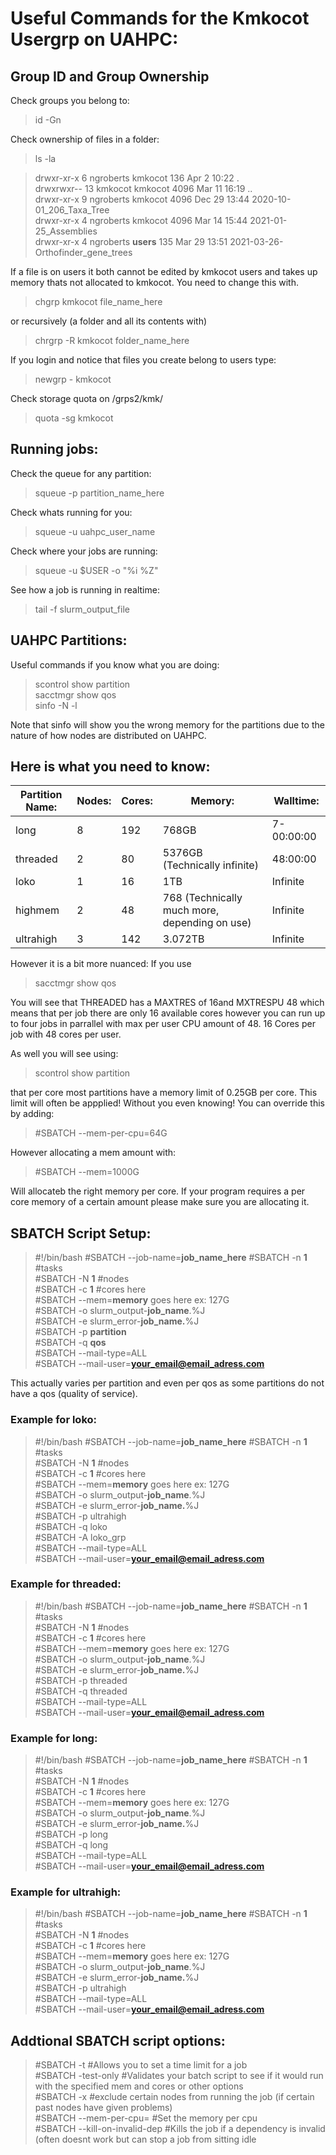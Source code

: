 # Useful Commands for the Kmkocot Usergrp on UAHPC:

## Group ID and Group Ownership

Check groups you belong to:
>id -Gn

Check ownership of files in a folder:
>ls -la

>drwxr-xr-x  6 ngroberts kmkocot  136 Apr  2 10:22 . <br/>
>drwxrwxr-- 13 kmkocot   kmkocot 4096 Mar 11 16:19 .. <br/>
>drwxr-xr-x  9 ngroberts kmkocot 4096 Dec 29 13:44 2020-10-01_206_Taxa_Tree <br/>
>drwxr-xr-x  4 ngroberts kmkocot 4096 Mar 14 15:44 2021-01-25_Assemblies <br/>
>drwxr-xr-x  4 ngroberts **users**  135 Mar 29 13:51 2021-03-26-Orthofinder_gene_trees <br/>

If a file is on users it both cannot be edited by kmkocot users and takes up memory thats not allocated to kmkocot.
You need to change this with.
>chgrp kmkocot file_name_here

or recursively (a folder and all its contents with)
>chrgrp -R kmkocot folder_name_here

If you login and notice that files you create belong to users type:
>newgrp - kmkocot 

Check storage quota on /grps2/kmk/
>quota -sg kmkocot

## Running jobs:

Check the queue for any partition:
>squeue -p partition_name_here

Check whats running for you:
>squeue -u uahpc_user_name

Check where your jobs are running:
>squeue -u $USER -o "%i %Z"

See how a job is running in realtime:
> tail -f slurm_output_file

## UAHPC Partitions:

Useful commands if you know what you are doing:
>scontrol show partition <br/>
>sacctmgr show qos <br/>
>sinfo -N -l <br/>

Note that sinfo will show you the wrong memory for the partitions due to the nature of how nodes are distributed on UAHPC.

## Here is what you need to know:
| Partition Name: | Nodes: | Cores: | Memory:                                       | Walltime:  |
|-----------------|--------|--------|-----------------------------------------------|------------|
| long            | 8      | 192    | 768GB                                         | 7-00:00:00 |
| threaded        | 2      | 80     | 5376GB (Technically infinite)                 | 48:00:00   |
| loko            | 1      | 16     | 1TB                                           | Infinite   |
| highmem         | 2      | 48     | 768 (Technically much more, depending on use) | Infinite   |
| ultrahigh       | 3      | 142    | 3.072TB                                       | Infinite   |

However it is a bit more nuanced: 
If you use
>sacctmgr show qos 

You will see that THREADED has a MAXTRES of 16and MXTRESPU 48  which means that per job there are only 16 available cores however you can run up to four jobs in parrallel with max per user CPU amount of 48.
16 Cores per job with 48 cores per user.

As well you will see using: 
>scontrol show partition 

that per core most partitions have a memory limit of 0.25GB per core. This limit will often be appplied! Without you even knowing!
You can override this by adding:
>#SBATCH --mem-per-cpu=64G

However allocating a mem amount with:
>#SBATCH --mem=1000G 

Will allocateb the right memory per core. If your program requires a per core memory of a certain amount please make sure you are allocating it. 

## SBATCH Script Setup:
>#!/bin/bash
>#SBATCH --job-name=**job_name_here**
>#SBATCH -n **1** #tasks <br/>
>#SBATCH -N **1** #nodes <br/>
>#SBATCH -c **1** #cores here <br/>
>#SBATCH --mem=**memory** goes here ex: 127G <br/>
>#SBATCH -o slurm_output-**job_name**.%J <br/>
>#SBATCH -e slurm_error-**job_name.**%J <br/>
>#SBATCH -p **partition** <br/>
>#SBATCH -q **qos** <br/>
>#SBATCH --mail-type=ALL <br/>
>#SBATCH --mail-user=**your_email@email_adress.com** <br/>

This actually varies per partition and even per qos as some partitions do not have a qos (quality of service).
### Example for loko:
>#!/bin/bash
>#SBATCH --job-name=**job_name_here**
>#SBATCH -n **1** #tasks <br/>
>#SBATCH -N **1** #nodes <br/>
>#SBATCH -c **1** #cores here <br/>
>#SBATCH --mem=**memory** goes here ex: 127G <br/>
>#SBATCH -o slurm_output-**job_name**.%J <br/>
>#SBATCH -e slurm_error-**job_name.**%J <br/>
>#SBATCH -p ultrahigh <br/>
>#SBATCH -q loko <br/>
>#SBATCH -A loko_grp <br/>
>#SBATCH --mail-type=ALL <br/>
>#SBATCH --mail-user=**your_email@email_adress.com** <br/>

### Example for threaded:
>#!/bin/bash
>#SBATCH --job-name=**job_name_here**
>#SBATCH -n **1** #tasks <br/>
>#SBATCH -N **1** #nodes <br/>
>#SBATCH -c **1** #cores here <br/>
>#SBATCH --mem=**memory** goes here ex: 127G <br/>
>#SBATCH -o slurm_output-**job_name**.%J <br/>
>#SBATCH -e slurm_error-**job_name.**%J <br/>
>#SBATCH -p threaded <br/>
>#SBATCH -q threaded <br/>
>#SBATCH --mail-type=ALL <br/>
>#SBATCH --mail-user=**your_email@email_adress.com** <br/>

### Example for long:
>#!/bin/bash
>#SBATCH --job-name=**job_name_here**
>#SBATCH -n **1** #tasks <br/>
>#SBATCH -N **1** #nodes <br/>
>#SBATCH -c **1** #cores here <br/>
>#SBATCH --mem=**memory** goes here ex: 127G <br/>
>#SBATCH -o slurm_output-**job_name**.%J <br/>
>#SBATCH -e slurm_error-**job_name.**%J <br/>
>#SBATCH -p long <br/>
>#SBATCH -q long <br/>
>#SBATCH --mail-type=ALL <br/>
>#SBATCH --mail-user=**your_email@email_adress.com** <br/>

### Example for ultrahigh:
>#!/bin/bash
>#SBATCH --job-name=**job_name_here**
>#SBATCH -n **1** #tasks <br/>
>#SBATCH -N **1** #nodes <br/>
>#SBATCH -c **1** #cores here <br/>
>#SBATCH --mem=**memory** goes here ex: 127G <br/>
>#SBATCH -o slurm_output-**job_name**.%J <br/>
>#SBATCH -e slurm_error-**job_name.**%J <br/>
>#SBATCH -p ultrahigh <br/>
>#SBATCH --mail-type=ALL <br/>
>#SBATCH --mail-user=**your_email@email_adress.com** <br/>

## Addtional SBATCH script options:
>#SBATCH -t #Allows you to set a time limit for a job <br/>
>#SBATCH -test-only #Validates your batch script to see if it would run with the specified mem and cores or other options <br/>
>#SBATCH -x #exclude certain nodes from running the job (if certain past nodes have given problems) <br/>
>#SBATCH --mem-per-cpu= #Set the memory per cpu <br/>
>#SBATCH --kill-on-invalid-dep #Kills the job if a dependency is invalid (often doesnt work but can stop a job from sitting idle <br/>


